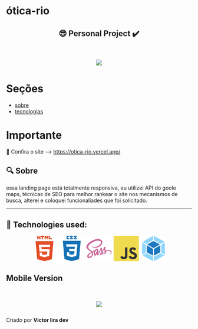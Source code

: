 # ótica-rio

<h2 align="center"> 
        😎 Personal Project ✔️
</h2>

<h1 align="center" >
    <img src="https://ik.imagekit.io/mcvhbcq4zu/oticario_pdte_a9ek.gif">
</h1>

# Seções
- [sobre](#Sobre)
- [tecnologias](#technologies)

# Importante

:key: Confira o site --> https://otica-rio.vercel.app/

## :mag: Sobre

essa landing page está totalmente responsiva, eu utilizei API do goole maps, técnicas de SEO para melhor rankear o site nos mecanismos de busca, alterei e coloquei funcionaliades que foi solicitado.

---

 
## :rocket: Technologies used:
<p align="center">
<img src="https://github.com/devicons/devicon/blob/master/icons/html5/html5-plain-wordmark.svg" alt="html5"  width="70" height="70"/>
<img src="https://github.com/devicons/devicon/blob/master/icons/css3/css3-plain-wordmark.svg" alt="css3" width="70" height="70"/>
<img src="https://github.com/devicons/devicon/blob/master/icons/sass/sass-original.svg" alt="html5"  width="70" height="70"/>
<img src="https://github.com/devicons/devicon/blob/master/icons/javascript/javascript-original.svg" alt="javascript" width="70" height="70"/>
<img src="https://github.com/devicons/devicon/blob/master/icons/webpack/webpack-original.svg" alt="javascript" width="70" height="70"/>
</p>

## Mobile Version

<h1 align="center" >
    <img src="https://ik.imagekit.io/mcvhbcq4zu/oticario-mobile_U5yOaxh3b.gif">
</h1>


Criado por **Victor lira dev**
